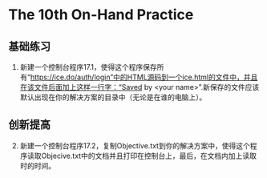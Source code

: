 # The 10th On-Hand Practice
## 基础练习
1. 新建一个控制台程序17.1，使得这个程序保存所有“https://ice.do/auth/login”中的HTML源码到一个ice.html的文件中，并且在该文件后面加上这样一行字：“Saved by \<your name\>”.新保存的文件应该默认出现在你的解决方案的目录中（无论是在谁的电脑上）。
## 创新提高
2. 新建一个控制台程序17.2，复制Objective.txt到你的解决方案中，使得这个程序读取Objecive.txt中的文档并且打印在控制台上，最后，在文档内加上读取时的时间。